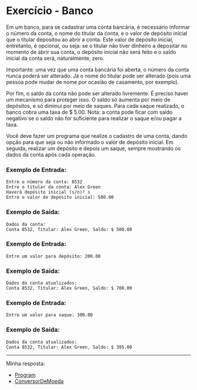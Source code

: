 # Exercício - Banco

Em um banco, para se cadastrar uma conta bancária, é necessário informar o número da conta, o nome do titular da conta, e o valor de depósito inicial que o titular depositou ao abrir a conta. Este valor de depósito inicial, entretanto, é opcional, ou seja: se o titular não tiver dinheiro a depositar no momento de abrir sua conta, o depósito inicial não será feito e o saldo inicial da conta será, naturalmente, zero.

Importante: uma vez que uma conta bancária foi aberta, o número da conta nunca poderá ser alterado. Já o nome do titular pode ser alterado (pois uma pessoa pode mudar de nome por ocasião de casamento, por exemplo).

Por fim, o saldo da conta não pode ser alterado livremente. É preciso haver um mecanismo para proteger isso. O saldo só aumenta por meio de depósitos, e só diminui por meio de saques. Para cada saque realizado, o banco cobra uma taxa de $ 5.00. Nota: a conta pode ficar com saldo negativo se o saldo não for suficiente para realizar o saque e/ou pagar a taxa.

Você deve fazer um programa que realize o cadastro de uma conta, dando opção para que seja ou não informado o valor de depósito inicial. Em seguida, realizar um depósito e depois um saque, sempre mostrando os dados da conta após cada operação. 

### Exemplo de Entrada:

```
Entre o número da conta: 8532
Entre o titular da conta: Alex Green
Haverá depósito inicial (s/n)? s
Entre o valor de depósito inicial: 500.00
```

### Exemplo de Saída:

```
Dados da conta:
Conta 8532, Titular: Alex Green, Saldo: $ 500.00
```

### Exemplo de Entrada:

```
Entre um valor para depósito: 200.00
```

### Exemplo de Saída:

```
Dados da conta atualizados:
Conta 8532, Titular: Alex Green, Saldo: $ 700.00
```

### Exemplo de Entrada:

```
Entre um valor para saque: 300.00
```

### Exemplo de Saída:

```
Dados da conta atualizados:
Conta 8532, Titular: Alex Green, Saldo: $ 395.00
```

---

Minha resposta:

- [Program](https://github.com/JonathanBarr0s/Udemy-CSharp/blob/main/01.%20Introdu%C3%A7%C3%A3o%20%C3%A0%20Programa%C3%A7%C3%A3o%20Orientada%20a%20Objetos/05.%20Conversor%20de%20Moedas/ConversorDeMoeda/ConversorDeMoeda/Program.cs)
- [ConversorDeMoeda](https://github.com/JonathanBarr0s/Udemy-CSharp/blob/main/01.%20Introdu%C3%A7%C3%A3o%20%C3%A0%20Programa%C3%A7%C3%A3o%20Orientada%20a%20Objetos/05.%20Conversor%20de%20Moedas/ConversorDeMoeda/ConversorDeMoeda/ConversorDeMoeda.cs)